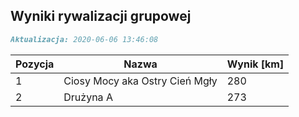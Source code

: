 ## Wyniki rywalizacji grupowej

```markdown
Aktualizacja: 2020-06-06 13:46:08
```

Pozycja | Nazwa | Wynik [km] |
------------ | -------------  | -------------
 1 |Ciosy Mocy aka Ostry Cień Mgły | 280 
 2 |Drużyna A | 273